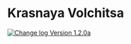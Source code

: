 # Krasnaya Volchitsa
[![Change log Version 1.2.0a](https://img.shields.io/badge/Version-1.2.0a-white?style=plastic&logo=github&labelColor=black&color=teal)](ChangeLog.md)